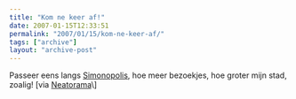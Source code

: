 ```yaml
---
title: "Kom ne keer af!"
date: 2007-01-15T12:33:51
permalink: "2007/01/15/kom-ne-keer-af/"
tags: ["archive"]
layout: "archive-post"
---
```

Passeer eens langs [Simonopolis](http://simonopolis.myminicity.com/ "http://simonopolis.myminicity.com/"), hoe meer bezoekjes, hoe groter mijn stad, zoalig! \[via [Neatorama](http://feeds.feedburner.com/~r/Neatorama/~3/200547081/ "http://feeds.feedburner.com/~r/Neatorama/~3/200547081/")\]
